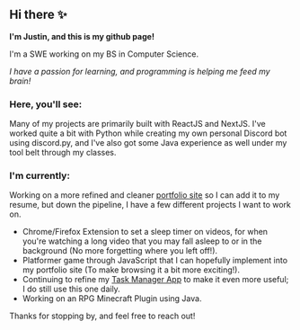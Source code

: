 ## Hi there ✨
**I'm Justin, and this is my github page!**

I'm a SWE working on my BS in Computer Science.

_I have a passion for learning, and programming is helping me feed my brain!_

### Here, you'll see:

Many of my projects are primarily built with ReactJS and NextJS. I've worked quite a bit with Python while creating my own personal Discord bot using discord.py, and I've also got some Java experience as well under my tool belt through my classes.

### I'm currently:

Working on a more refined and cleaner [portfolio site](https://github.com/noellerjd/Portfolio-Site) so I can add it to my resume, but down the pipeline, I have a few different projects I want to work on.
- Chrome/Firefox Extension to set a sleep timer on videos, for when you're watching a long video that you may fall asleep to or in the background (No more forgetting where you left off!).
- Platformer game through JavaScript that I can hopefully implement into my portfolio site (To make browsing it a bit more exciting!).
- Continuing to refine my [Task Manager App](https://github.com/noellerjd/Task-Manager-App) to make it even more useful; I do still use this one daily.
- Working on an RPG Minecraft Plugin using Java.

Thanks for stopping by, and feel free to reach out!

<!--
**noellerjd/noellerjd** is a ✨ _special_ ✨ repository because its `README.md` (this file) appears on your GitHub profile.

Here are some ideas to get you started:

- 🔭 I’m currently working on ...
- 🌱 I’m currently learning ...
- 👯 I’m looking to collaborate on ...
- 🤔 I’m looking for help with ...
- 💬 Ask me about ...
- 📫 How to reach me: ...
- 😄 Pronouns: ...
- ⚡ Fun fact: ...
-->
